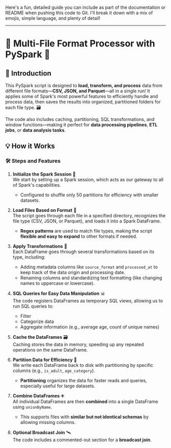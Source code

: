 Here's a fun, detailed guide you can include as part of the documentation or README when pushing this code to Git. I'll break it down with a mix of emojis, simple language, and plenty of detail!

---

# 📂 Multi-File Format Processor with PySpark 🐍

## 🎉 Introduction
This PySpark script is designed to **load, transform, and process** data from different file formats—**CSV, JSON, and Parquet**—all in a single run! It applies some of Spark's most powerful features to efficiently handle and process data, then saves the results into organized, partitioned folders for each file type. 🗃️

The code also includes caching, partitioning, SQL transformations, and window functions—making it perfect for **data processing pipelines**, **ETL jobs**, or **data analysis tasks**.

## 💡 How it Works

### 🛠️ Steps and Features

1. **Initialize the Spark Session** 🔌  
   We start by setting up a Spark session, which acts as our gateway to all of Spark's capabilities.  
   - Configured to shuffle only 50 partitions for efficiency with smaller datasets.

2. **Load Files Based on Format** 📄  
   The script goes through each file in a specified directory, recognizes the file type (CSV, JSON, or Parquet), and loads it into a Spark DataFrame.  
   - **Regex patterns** are used to match file types, making the script **flexible and easy to expand** to other formats if needed.

3. **Apply Transformations** 🔄  
   Each DataFrame goes through several transformations based on its type, including:
   - Adding metadata columns like `source_format` and `processed_at` to keep track of the data origin and processing date.
   - Renaming columns and standardizing text formatting (like changing names to uppercase or lowercase).

4. **SQL Queries for Easy Data Manipulation** 📊  
   The code registers DataFrames as temporary SQL views, allowing us to run SQL queries to:
   - Filter 
   - Categorize data
   - Aggregate information (e.g., average age, count of unique names)
   
5. **Cache the DataFrames** 🗃️  
   Caching stores the data in memory, speeding up any repeated operations on the same DataFrame.

6. **Partition Data for Efficiency** 🚀  
   We write each DataFrame back to disk with partitioning by specific columns (e.g., `is_adult`, `age_category`).  
   - **Partitioning** organizes the data for faster reads and queries, especially useful for large datasets.

7. **Combine DataFrames** ➕  
   All individual DataFrames are then **combined** into a single DataFrame using `unionByName`.  
   - This supports files with **similar but not identical schemas** by allowing missing columns.

8. **Optional Broadcast Join** 🛰️  
   The code includes a commented-out section for a **broadcast join**.